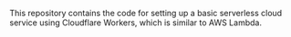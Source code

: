 This repository contains the code for setting up a basic serverless cloud service using Cloudflare Workers, which is similar to AWS Lambda.
